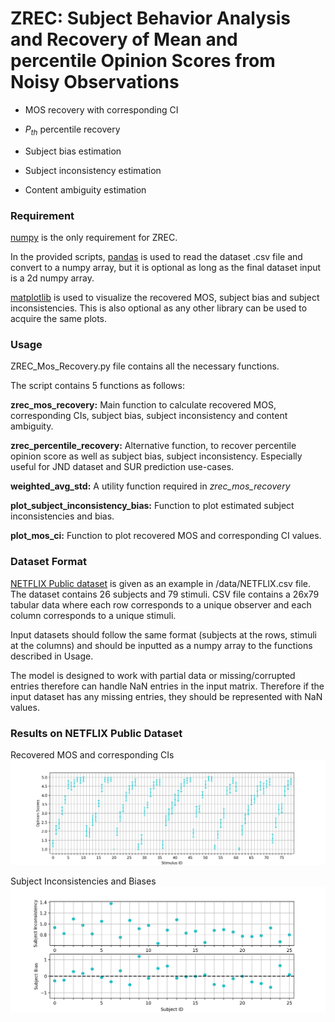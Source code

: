# ZREC: Subject Behavior Analysis and Recovery of Mean and percentile Opinion Scores from Noisy Observations #

* MOS recovery with corresponding CI
	
* $P_{th}$ percentile recovery
	
* Subject bias estimation
	
* Subject inconsistency estimation
	
* Content ambiguity estimation

### Requirement ###
[numpy](https://numpy.org "numpy") is the only requirement for ZREC.

In the provided scripts, [pandas](https://pandas.pydata.org/ "pandas") is used to read the dataset .csv file and convert to a numpy array, but it is optional as long as the final dataset input is a 2d numpy array.

[matplotlib](https://matplotlib.org/ "matplotlib") is used to visualize the recovered MOS, subject bias and subject inconsistencies. This is also optional as any other library can be used to acquire the same plots.


### Usage ###

ZREC_Mos_Recovery.py file contains all the necessary functions.

The script contains 5 functions as follows:

**zrec_mos_recovery:** Main function to calculate recovered MOS, corresponding CIs, subject bias, subject inconsistency and content ambiguity.


**zrec_percentile_recovery:** Alternative function, to recover percentile opinion score as well as subject bias, subject inconsistency. Especially useful for JND dataset and SUR prediction use-cases.

**weighted_avg_std:** A utility function required in _zrec_mos_recovery_

**plot_subject_inconsistency_bias:** Function to plot estimated subject inconsistencies and bias.

**plot_mos_ci:** Function to plot recovered MOS and corresponding CI values.

### Dataset Format ###

[NETFLIX Public dataset](https://github.com/netflix/vmaf/blob/master/resource/doc/datasets.md "NFLX Public dataset") is given as an example in /data/NETFLIX.csv file. 
The dataset contains 26 subjects and 79 stimuli. CSV file contains a 26x79 tabular data where each row corresponds to a unique observer and each column corresponds to a unique stimuli.

Input datasets should follow the same format (subjects at the rows, stimuli at the columns) and should be inputted as a numpy array to the functions described in Usage. 

The model is designed to work with partial data or missing/corrupted entries therefore can handle NaN entries in the input matrix. Therefore if the input dataset has any missing entries, they should be represented with NaN values.


### Results on NETFLIX Public Dataset ###


Recovered MOS and corresponding CIs
![Recovered MOS and corresponding CIs](https://github.com/kyillene/ZREC/blob/master/figs/NETFLIX_zrec_mos_ci.png?raw=true)

Subject Inconsistencies and Biases
![Subject Inconsistencies and Biases](https://github.com/kyillene/ZREC/blob/master/figs/NETFLIX_subject_inconsistency_bias.png?raw=true)





